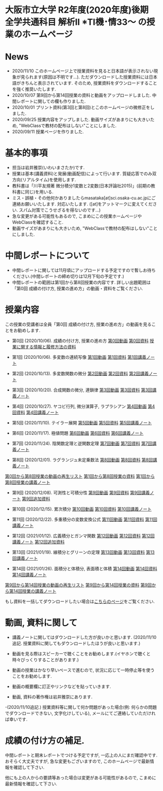 # 大阪市立大学 R2年度(2020年度)後期 全学共通科目 解析Ⅱ *TⅠ機･情33～ の授業のホームページ

# News
- 2020/11/10 このホームページ上で授業資料を見ると日本語が表示されない現象が見られます(原因は不明です...). ただダウンロードした授業資料には日本語がきちんと表示されています. そのため, 授業資料をダウンロードすることを強く推奨いたします. 
- 2020/10/07 第9回から第14回授業の資料と動画をアップロードしました. 中間レポートに関しての欄も作りました.
- 2020/10/01 プリント資料(第3回と第8回)とこのホームページの微修正をしました.
- 2020/09/25 授業内容をアップしました. 動画サイズがあまりにも大きいため, "WebClassで教材の配布はしない"ことにしました. 
- 2020/09/11 授業ページを作りました.

# 基本的事項

- 担当は岩井雅崇(いわいまさたか)です.
- 授業は基本(講義資料)と発展(動画配信)によって行います. 質疑応答でのみ双方向(リアルタイム)を使用します.
- 教科書は「川平友規著 微分積分1変数と2変数(⽇本評論社2015)」(前期の教科書に同じ)を⽤いる.
- ミス・誤植・その他何かありましたらmasataka[at]sci.osaka-cu.ac.jpにご連絡お願いいたします. 対応いたします. ([at]をアットマークに変えてください. スパム対策でこうせざるを得ないのです...)
- 急な変更がある可能性もあるので, こまめにこの授業ホームページやWebClassを確認すること.
- 動画サイズがあまりにも大きいため, "WebClassで教材の配布はしない"ことにしました. 

# 中間レポートについて
- 中間レポートに関しては11月頃にアップロードする予定ですので暫しお待ちください.(中間レポートの締め切りは12月下旬の予定です.)
- 中間レポートの範囲は第1回から第8回授業の内容です. 詳しい出題範囲は「第0回 成績の付け方, 授業の進め方」の動画・資料をご覧ください.

# 授業内容
この授業の受講者は全員「第0回 成績の付け方, 授業の進め方」の動画を見ることをお勧めします.

- 第0回 (2020/10/06). 成績の付け方, 授業の進め方 [第0回動画](https://www.youtube.com/watch?v=P_AeifrLu3M&t=21s) [第0回資料](https://github.com/masataka123/class/blob/master/2020_autumn/materials/0_成績の付け方_授業の進め方.pdf)
[授業に関する情報と履修方法の資料](https://github.com/masataka123/class/blob/master/2020_autumn/materials/0_授業に関する情報と履修方法ver2.pdf)

- 第1回 (2020/10/06). 多変数の連続写像 [第1回動画](https://www.youtube.com/watch?v=vMxVvZJghqY) [第1回資料](https://github.com/masataka123/class/blob/master/2020_autumn/materials/1_多変数の連続写像.pdf) [第1回講義ノート](https://github.com/masataka123/class/blob/master/2020_autumn/materials/1_第一回講義の授業ノート.pdf)

- 第2回 (2020/10/13). 多変数関数の微分 [第2回動画](https://www.youtube.com/watch?v=VhBUJNEKI3c) [第2回資料](https://github.com/masataka123/class/blob/master/2020_autumn/materials/2_多変数関数の微分.pdf) [第2回講義ノート](https://github.com/masataka123/class/blob/master/2020_autumn/materials/2_第二回講義の授業ノート.pdf)

- 第3回 (2020/10/20). 合成関数の微分, 連鎖律 [第3回動画](https://www.youtube.com/watch?v=sQuecZC2IH0) [第3回資料](https://github.com/masataka123/class/blob/master/2020_autumn/materials/3_合成関数の微分と連鎖律.pdf) [第3回講義ノート](https://github.com/masataka123/class/blob/master/2020_autumn/materials/3_第三回講義の授業ノート.pdf)

- 第4回 (2020/10/27). ヤコビ行列, 微分演算子, ラプラシアン [第4回動画](https://www.youtube.com/watch?v=NEkrTTWmJTo) [第4回資料](https://github.com/masataka123/class/blob/master/2020_autumn/materials/4_ヤコビ行列_微分演算子_ラプラシアン.pdf) [第4回講義ノート](https://github.com/masataka123/class/blob/master/2020_autumn/materials/4_第四回講義の授業ノート.pdf)

- 第5回 (2020/11/10). テイラー展開 [第5回動画](https://www.youtube.com/watch?v=bTllwn6QrYw) [第5回資料](https://github.com/masataka123/class/blob/master/2020_autumn/materials/5_テイラー展開.pdf) [第5回講義ノート](https://github.com/masataka123/class/blob/master/2020_autumn/materials/5_第五回講義の授業ノート.pdf)

- 第6回 (2020/11/17). 極値問題 [第6回動画](https://www.youtube.com/watch?v=KIvsBZX3KUg) [第6回資料](https://github.com/masataka123/class/blob/master/2020_autumn/materials/6_極値問題.pdf) [第6回講義ノート](https://github.com/masataka123/class/blob/master/2020_autumn/materials/6_第六回講義の授業ノート.pdf)

- 第7回 (2020/11/24). 陰関数定理と逆関数定理 [第7回動画](https://www.youtube.com/watch?v=15T2-84lZqg) [第7回資料](https://github.com/masataka123/class/blob/master/2020_autumn/materials/7_陰関数定理と逆関数定理.pdf) [第7回講義ノート](https://github.com/masataka123/class/blob/master/2020_autumn/materials/7_第七回講義の授業ノート.pdf)

- 第8回 (2020/12/01). ラグランジュ未定乗数法 [第8回動画](https://www.youtube.com/watch?v=MXm_fcoJqrg) [第8回資料](https://github.com/masataka123/class/blob/master/2020_autumn/materials/8_ラグランジュ未定乗数法.pdf) [第8回講義ノート](https://github.com/masataka123/class/blob/master/2020_autumn/materials/8_第八回講義の授業ノート.pdf)

[第0回から第8回授業の動画の再生リスト](https://www.youtube.com/playlist?list=PLZDOK-K3OuvDcAm3IpYLE0jHXbLW7QCS5)
[第1回から第8回授業の資料](https://github.com/masataka123/class/blob/master/2020_autumn/materials/0_第1回講義から第8回講義の資料まとめ.pdf)
[第1回から第8回授業の講義ノート](https://github.com/masataka123/class/blob/master/2020_autumn/materials/0_第一回から第八回までの講義の授業ノート.pdf)

- 第9回 (2020/12/08). 可測性と可積分性 [第9回動画](https://www.youtube.com/watch?v=QjqqMuOR_gw) [第9回資料](https://github.com/masataka123/class/blob/master/2020_autumn/materials/9_可測性と可積分性.pdf) [第9回講義ノート](https://github.com/masataka123/class/blob/master/2020_autumn/materials/9_第九回講義の授業ノート.pdf) [第9回追加資料](https://github.com/masataka123/class/blob/master/2020_autumn/materials/9_integral.ipynb)

- 第10回 (2020/12/15). 累次積分 [第10回動画](https://www.youtube.com/watch?v=9AmLOz3P3Ac&t=11s) [第10回資料](https://github.com/masataka123/class/blob/master/2020_autumn/materials/10_累次積分.pdf) [第10回講義ノート](https://github.com/masataka123/class/blob/master/2020_autumn/materials/10_第十回講義の授業ノート.pdf)

- 第11回 (2020/12/22). 多重積分の変数変換公式 [第11回動画](https://www.youtube.com/watch?v=xYJqCIKAUUY&t=3s) [第11回資料](https://github.com/masataka123/class/blob/master/2020_autumn/materials/11_多重積分の変数変換公式.pdf) [第11回講義ノート](https://github.com/masataka123/class/blob/master/2020_autumn/materials/11_第十一回講義の授業ノート.pdf)

- 第12回 (2021/01/12). 広義積分とガンマ関数  [第12回動画](https://www.youtube.com/watch?v=35Es9VGwRvk&t=29s) [第12回資料](https://github.com/masataka123/class/blob/master/2020_autumn/materials/12_広義積分とガンマ関数.pdf) [第12回講義ノート](https://github.com/masataka123/class/blob/master/2020_autumn/materials/12_第十二回講義の授業ノート.pdf) [第12回追加資料](https://github.com/masataka123/class/blob/master/2020_autumn/materials/12_kougi.ipynb)

- 第13回 (2021/01/19). 線積分とグリーンの定理  [第13回動画](https://www.youtube.com/watch?v=tAEatwbE_AE&t=2s) [第13回資料](https://github.com/masataka123/class/blob/master/2020_autumn/materials/13_線積分とグリーンの定理.pdf) [第13回講義ノート](https://github.com/masataka123/class/blob/master/2020_autumn/materials/13_第十三回講義の授業ノート.pdf)

- 第14回 (2021/01/26). 面積分と体積分, 表面積と体積  [第14回動画](https://www.youtube.com/watch?v=KOguB7zXmSE&t=1941s) [第14回資料](https://github.com/masataka123/class/blob/master/2020_autumn/materials/14_面積分と体積分_表面積と体積.pdf) [第14回講義ノート](https://github.com/masataka123/class/blob/master/2020_autumn/materials/14_第十四回講義の授業ノート.pdf)

[第9回から第14回授業の動画の再生リスト](https://www.youtube.com/playlist?list=PLZDOK-K3OuvDGiTRClzYQa_ISlUulPPNS)
[第9回から第14回授業の資料](https://github.com/masataka123/class/blob/master/2020_autumn/materials/0_第9回講義から第14回講義の資料まとめ.pdf)
[第9回から第14回授業の講義ノート](https://github.com/masataka123/class/blob/master/2020_autumn/materials/0_第九回から第十四回までの講義の授業ノート.pdf)

もし資料を一括してダウンロードしたい場合は[こちらのページ](https://github.com/masataka123/class/tree/master/2020_autumn/materials)をご覧ください.

# 動画, 資料に関して

- 講義ノートに関してはダウンロードした方が良いかと思います. (2020/11/10追記. 授業資料に関してもダウンロードしたほうが良いと思います.)

- 動画を見る際はスピーカーで聴くことをお勧めします.(イヤホンで聴くと時々びっくりすることがあります.)

- 動画の授業はかなり早いペースで進むので, 状況に応じて一時停止等を使うことをお勧めします.

- 動画の概要欄に訂正やリンクなどを貼っていきます.

- 動画, 資料の著作権は岩井雅崇にあります. 

-(2020/11/10追記.) 授業資料等に関して何か問題があった場合(例: 何らかの問題でダウンロードできない, 文字化けしている), メールにてご連絡していただければ幸いです. 

# 成績の付け方の補足. 

中間レポートと期末レポートでつける予定ですが, 一応上の人にまだ確認中です.
おそらく大丈夫ですが, 急な変更もございますので, このホームページで最新情報を確認して下さい.

他にも上の人からの要請等あった場合は変更がある可能性があるので, こまめに最新情報を確認して下さい.





